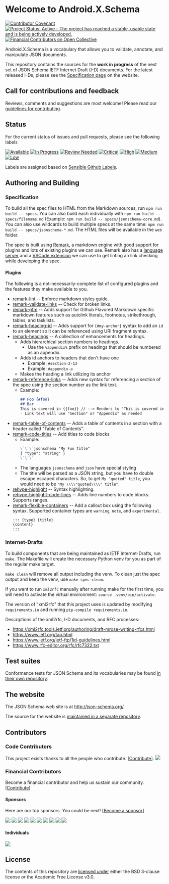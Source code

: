 # Welcome to Android.X.Schema
[![Contributor Covenant](https://img.shields.io/badge/Contributor%20Covenant-2.1-4baaaa.svg)](https://github.com/json-schema-org/.github/blob/main/CODE_OF_CONDUCT.md)
[![Project Status: Active – The project has reached a stable, usable state and is being actively developed.](https://www.repostatus.org/badges/latest/active.svg)](https://www.repostatus.org/#active)
[![Financial Contributors on Open Collective](https://opencollective.com/json-schema/all/badge.svg?label=financial+contributors)](https://opencollective.com/json-schema)

Android.X.Schema is a vocabulary that allows you to validate, annotate, and
manipulate JSON documents.

This repository contains the sources for the **work in progress** of the next
set of JSON Schema IETF Internet Draft (I-D) documents. For the latest released
I-Ds, please see the
[Specification page](http://json-schema.org/specification.html) on the website.

## Call for contributions and feedback

Reviews, comments and suggestions are most welcome!
Please read our [guidelines for contributing](CONTRIBUTING.md).

## Status

For the current status of issues and pull requests, please see the following
labels

[![Available](https://img.shields.io/github/issues/json-schema-org/json-schema-spec/Status:%20Available.svg?color=brightgreen)](https://github.com/json-schema-org/json-schema-spec/issues?q=is%3Aopen+is%3Aissue+label%3A%22Status%3A+Available%22)
[![In Progress](https://img.shields.io/github/issues/json-schema-org/json-schema-spec/Status:%20In%20Progress.svg)](https://github.com/json-schema-org/json-schema-spec/labels/Status:%20In%20Progress)
[![Review Needed](https://img.shields.io/github/issues/json-schema-org/json-schema-spec/Status:%20Review%20Needed.svg)](https://github.com/json-schema-org/json-schema-spec/labels/Status%3A%20Review%20Needed)
[![Critical](https://img.shields.io/github/issues/json-schema-org/json-schema-spec/Priority:%20Critical.svg?color=critical
)](https://github.com/json-schema-org/json-schema-spec/labels/Priority%3A%20Critical)
[![High](https://img.shields.io/github/issues/json-schema-org/json-schema-spec/Priority:%20High.svg?color=important)](https://github.com/json-schema-org/json-schema-spec/labels/Priority%3A%20High)
[![Medium](https://img.shields.io/github/issues/json-schema-org/json-schema-spec/Priority:%20Medium.svg)](https://github.com/json-schema-org/json-schema-spec/labels/Priority%3A%20Medium)
[![Low](https://img.shields.io/github/issues/json-schema-org/json-schema-spec/Priority:%20Low.svg)](https://github.com/json-schema-org/json-schema-spec/labels/Priority%3A%20Low)

Labels are assigned based on
[Sensible Github Labels](https://github.com/Relequestual/sensible-github-labels).

## Authoring and Building

### Specification
To build all the spec files to HTML from the Markdown sources, run `npm run
build -- specs`. You can also build each individually with `npm run build --
specs/filename.md` (Example: `npm run build -- specs/jsonschema-core.md`). You
can also use wildcards to build multiple specs at the same time: `npm run build
-- specs/jsonschema-*.md`. The HTML files will be available in the `web` folder.

The spec is built using [Remark](https://remark.js.org/), a markdown engine with
good support for plugins and lots of existing plugins we can use. Remark also
has a [language server](https://github.com/remarkjs/remark-language-server) and
a [VSCode extension](https://github.com/remarkjs/vscode-remark) we can use to
get linting an link checking while developing the spec.

#### Plugins

The following is a not-necessarily-complete list of configured plugins and the
features they make available to you.

- [remark-lint](https://github.com/remarkjs/remark-lint) -- Enforce markdown
  styles guide.
- [remark-validate-links](https://github.com/remarkjs/remark-validate-links) --
  Check for broken links.
- [remark-gfm](https://github.com/remarkjs/remark-gfm) -- Adds support for
  Github Flavored Markdown specific markdown features such as autolink literals,
  footnotes, strikethrough, tables, and tasklists.
- [remark-heading-id](https://github.com/imcuttle/remark-heading-id) -- Adds
  support for `{#my-anchor}` syntax to add an `id` to an element so it can be
  referenced using URI fragment syntax.
- [remark-headings](./remark/remark-headings.js)
  -- A collection of enhancements for headings.
  - Adds hierarchical section numbers to headings.
    - Use the `%appendix%` prefix on headings that should be numbered as an
      appendix.
  - Adds id anchors to headers that don't have one
    - Example: `#section-2-13`
    - Example: `#appendix-a`
  - Makes the heading a link utilizing its anchor
- [remark-reference-links](./remark/remark-reference-links.js)
  -- Adds new syntax for referencing a section of the spec using the section
  number as the link text.
  - Example:
    ```markdown
    ## Foo {#foo}
    ## Bar
    This is covered in {{foo}} // --> Renders to "This is covered in [Section 2.3](#foo)"
    - Link text will use "Section" or "Appendix" as needed
    ```
- [remark-table-of-contents](./remark/remark-table-of-contents.js)
  -- Adds a table of contents in a section with a header called "Table of
  Contents".
- [remark-code-titles](./remark/remark-code-titles.js)
  -- Add titles to code blocks
  - Example:
    ```markdown
    \`\`\`jsonschema "My Fun Title"
    { "type": "string" }
    \`\`\`
    ```
  - The languages `jsonschema` and `json` have special styling
  - The title will be parsed as a JSON string, but you have to double escape
    escaped characters. So, to get `My "quoted" title`, you would need to be
    `"My \\\\"quoted\\\\" title"`.
- [rehype-highlight](https://github.com/rehypejs/rehype-highlight) --
  Syntax highlighting.
- [rehype-highlight-code-lines](https://github.com/ipikuka/rehype-highlight-code-lines)
  -- Adds line numbers to code blocks. Supports ranges.
- [remark-flexible-containers](https://github.com/ipikuka/remark-flexible-containers)
  -- Add a callout box using the following syntax. Supported container types are
  `warning`, `note`, and `experimental`.
  ```markdown
  ::: {type} {title}
  {content}
  :::
  ```

### Internet-Drafts

To build components that are being maintained as IETF Internet-Drafts, run
`make`. The Makefile will create the necessary Python venv for you as part of
the regular make target.

`make clean` will remove all output including the venv. To clean just the spec
output and keep the venv, use `make spec-clean`.

If you want to run `xml2rfc` manually after running make for the first time, you
will need to activate the virtual environment: `source .venv/bin/activate`.

The version of "xml2rfc" that this project uses is updated by modifying
`requirements.in` and running `pip-compile requirements.in`.

Descriptions of the xml2rfc, I-D documents, and RFC processes:

- <https://xml2rfc.tools.ietf.org/authoring/draft-mrose-writing-rfcs.html>
- <https://www.ietf.org/tao.html>
- <https://www.ietf.org/ietf-ftp/1id-guidelines.html>
- <https://www.rfc-editor.org/rfc/rfc7322.txt>

## Test suites

Conformance tests for JSON Schema and its vocabularies may be found
[in their own repository](https://github.com/json-schema-org/JSON-Schema-Test-Suite).

## The website

The JSON Schema web site is at <http://json-schema.org/>

The source for the website is [maintained in a separate repository](https://github.com/json-schema-org/website).

## Contributors

### Code Contributors

This project exists thanks to all the people who contribute. \[[Contribute](CONTRIBUTING.md)].
<a href="https://github.com/json-schema-org/json-schema-spec/graphs/contributors"><img src="https://opencollective.com/json-schema/contributors.svg?width=890&button=false" /></a>

### Financial Contributors

Become a financial contributor and help us sustain our community. \[[Contribute](https://opencollective.com/json-schema/contribute)]

#### Sponsors

Here are our top sponsors. You could be next! \[[Become a sponsor](https://opencollective.com/json-schema#sponsor)]

<a href="https://opencollective.com/json-schema/sponsor/0/website" target="_blank"><img src="https://opencollective.com/json-schema/sponsor/0/avatar.svg"></a>
<a href="https://opencollective.com/json-schema/sponsor/1/website" target="_blank"><img src="https://opencollective.com/json-schema/sponsor/1/avatar.svg"></a>
<a href="https://opencollective.com/json-schema/sponsor/2/website" target="_blank"><img src="https://opencollective.com/json-schema/sponsor/2/avatar.svg"></a>
<a href="https://opencollective.com/json-schema/sponsor/3/website" target="_blank"><img src="https://opencollective.com/json-schema/sponsor/3/avatar.svg"></a>
<a href="https://opencollective.com/json-schema/sponsor/4/website" target="_blank"><img src="https://opencollective.com/json-schema/sponsor/4/avatar.svg"></a>
<a href="https://opencollective.com/json-schema/sponsor/5/website" target="_blank"><img src="https://opencollective.com/json-schema/sponsor/5/avatar.svg"></a>
<a href="https://opencollective.com/json-schema/sponsor/6/website" target="_blank"><img src="https://opencollective.com/json-schema/sponsor/6/avatar.svg"></a>
<a href="https://opencollective.com/json-schema/sponsor/7/website" target="_blank"><img src="https://opencollective.com/json-schema/sponsor/7/avatar.svg"></a>
<a href="https://opencollective.com/json-schema/sponsor/8/website" target="_blank"><img src="https://opencollective.com/json-schema/sponsor/8/avatar.svg"></a>
<a href="https://opencollective.com/json-schema/sponsor/9/website" target="_blank"><img src="https://opencollective.com/json-schema/sponsor/9/avatar.svg"></a>

#### Individuals

<a href="https://opencollective.com/json-schema"><img src="https://opencollective.com/json-schema/individuals.svg?width=890"></a>

## License

The contents of this repository are [licensed under](./LICENSE) either the BSD
3-clause license *or* the Academic Free License v3.0.
